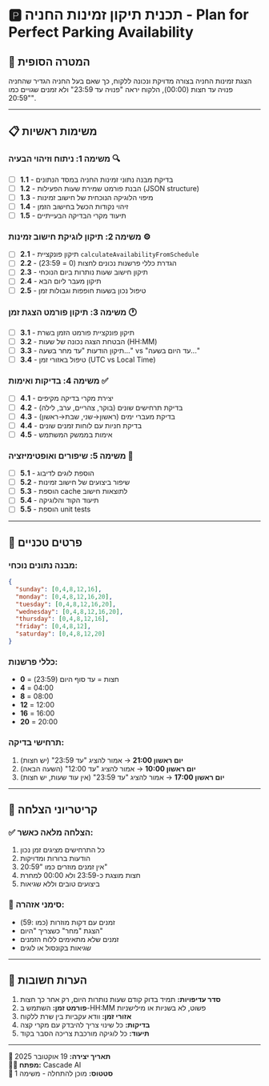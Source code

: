 # 🅿️ תכנית תיקון זמינות החניה - Plan for Perfect Parking Availability

## 🎯 **המטרה הסופית**
הצגת זמינות החניה בצורה מדויקת ונכונה ללקוח, כך שאם בעל החניה הגדיר שהחניה פנויה עד חצות (00:00), הלקוח יראה "פנויה עד 23:59" ולא זמנים שגויים כמו "20:59".

---

## 📋 **משימות ראשיות**

### **משימה 1: ניתוח וזיהוי הבעיה** 🔍
- [ ] **1.1** - בדיקת מבנה נתוני זמינות החניה במסד הנתונים
- [ ] **1.2** - הבנת פורמט שמירת שעות הפעילות (JSON structure)
- [ ] **1.3** - מיפוי הלוגיקה הנוכחית של חישוב זמינות
- [ ] **1.4** - זיהוי נקודות הכשל בחישוב הזמן
- [ ] **1.5** - תיעוד מקרי הבדיקה הבעייתיים

### **משימה 2: תיקון לוגיקת חישוב זמינות** ⚙️
- [ ] **2.1** - תיקון פונקציית `calculateAvailabilityFromSchedule`
- [ ] **2.2** - הגדרת כללי פרשנות נכונים לחצות (0 = 23:59)
- [ ] **2.3** - תיקון חישוב שעות נותרות ביום הנוכחי
- [ ] **2.4** - תיקון מעבר ליום הבא
- [ ] **2.5** - טיפול נכון בשעות חופפות וגבולות זמן

### **משימה 3: תיקון פורמט הצגת זמן** 🕐
- [ ] **3.1** - תיקון פונקציית פורמט הזמן בשרת
- [ ] **3.2** - הבטחת הצגה נכונה של שעות (HH:MM)
- [ ] **3.3** - תיקון הודעות "עד מחר בשעה..." vs "עד היום בשעה..."
- [ ] **3.4** - טיפול באזורי זמן (UTC vs Local Time)

### **משימה 4: בדיקות ואימות** ✅
- [ ] **4.1** - יצירת מקרי בדיקה מקיפים
- [ ] **4.2** - בדיקת תרחישים שונים (בוקר, צהריים, ערב, לילה)
- [ ] **4.3** - בדיקת מעברי ימים (ראשון→שני, שבת→ראשון)
- [ ] **4.4** - בדיקת חניות עם לוחות זמנים שונים
- [ ] **4.5** - אימות בממשק המשתמש

### **משימה 5: שיפורים ואופטימיזציה** 🚀
- [ ] **5.1** - הוספת לוגים לדיבוג
- [ ] **5.2** - שיפור ביצועים של חישוב זמינות
- [ ] **5.3** - הוספת cache לתוצאות חישוב
- [ ] **5.4** - תיעוד הקוד והלוגיקה
- [ ] **5.5** - הוספת unit tests

---

## 🔧 **פרטים טכניים**

### **מבנה נתונים נוכחי:**
```json
{
  "sunday": [0,4,8,12,16],
  "monday": [0,4,8,12,16,20],
  "tuesday": [0,4,8,12,16,20],
  "wednesday": [0,4,8,12,16,20],
  "thursday": [0,4,8,12,16],
  "friday": [0,4,8,12],
  "saturday": [0,4,8,12,20]
}
```

### **כללי פרשנות:**
- **0** = חצות = עד סוף היום (23:59)
- **4** = 04:00
- **8** = 08:00
- **12** = 12:00
- **16** = 16:00
- **20** = 20:00

### **תרחישי בדיקה:**
1. **יום ראשון 21:00** → אמור להציג "עד 23:59" (יש חצות)
2. **יום ראשון 10:00** → אמור להציג "עד 12:00" (השעה הבאה)
3. **יום ראשון 17:00** → אמור להציג "עד 23:59" (אין עוד שעות, יש חצות)

---

## 🎯 **קריטריוני הצלחה**

### **✅ הצלחה מלאה כאשר:**
1. כל התרחישים מציגים זמן נכון
2. הודעות ברורות ומדויקות
3. אין זמנים מוזרים כמו "20:59"
4. חצות מוצגת כ-23:59 ולא 00:00 למחרת
5. ביצועים טובים וללא שגיאות

### **🚨 סימני אזהרה:**
- זמנים עם דקות מוזרות (כמו :59)
- הצגת "מחר" כשצריך "היום"
- זמנים שלא מתאימים ללוח הזמנים
- שגיאות בקונסול או לוגים

---

## 📝 **הערות חשובות**

1. **סדר עדיפויות:** תמיד בדוק קודם שעות נותרות היום, רק אחר כך חצות
2. **פורמט זמן:** השתמש ב-HH:MM פשוט, לא בשניות או מילישניות
3. **אזורי זמן:** וודא עקביות בין שרת ללקוח
4. **בדיקות:** כל שינוי צריך להיבדק עם מקרי קצה
5. **תיעוד:** כל לוגיקה מורכבת צריכה הסבר בקוד

---

**📅 תאריך יצירה:** 19 אוקטובר 2025  
**👨‍💻 מפתח:** Cascade AI  
**🎯 סטטוס:** מוכן להתחלה - משימה 1
